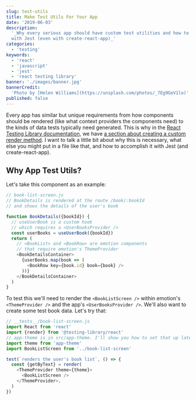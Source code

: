 ```yaml
---
slug: test-utils
title: Make Test Utils For Your App
date: '2019-06-03'
description:
  '_Why every serious app should have custom test utilities and how to do that
  with Jest (even with create-react-app)_'
categories:
  - 'testing'
keywords:
  - 'react'
  - 'javascript'
  - 'jest'
  - 'react testing library'
banner: './images/banner.jpg'
bannerCredit:
  'Photo by [Helen Williams](https://unsplash.com/photos/_7Eg9GeV1lo)'
published: false
---
```


Every app has similar but unique requirements from how components should be
rendered (like what context providers the components need) to the kinds of data
tests typically need generated. This is why in the
[React Testing Library documentation](https://testing-library.com/react), we
have
[a section about creating a custom render method](https://testing-library.com/docs/react-testing-library/setup#custom-render).
I want to talk a little bit about why this is necessary, what else you might put
in a file like that, and how to accomplish it with Jest (and create-react-app).

## Why App Test Utils?

Let's take this component as an example:

```javascript
// book-list-screen.js
// BookDetails is rendered at the route /book/:bookId
// and shows the details of the user's book

function BookDetails({bookId}) {
  // useUserBook is a custom hook
  // which requires a <UserBooksProvider />
  const userBooks = useUserBook({bookId})
  return (
    // <BookList> and <BookRow> are emotion components
    // that require emotion's ThemeProvider
    <BookDetailsContainer>
      {userBooks.map(book => (
        <BookRow key={book.id} book={book} />
      ))}
    </BookDetailsContainer>
  )
}
```

To test this we'll need to render the `<BookListScreen />` within emotion's
`<ThemeProvider />` and the app's `<UserBooksProvider />`. We'll also want to
create some test book data. Let's try that:

```javascript
// __tests__/book-list-screen.js
import React from 'react'
import {render} from '@testing-library/react'
// app-theme is in src/app-theme. I'll show you how to set that up later.
import theme from 'app-theme'
import BookListScreen from '../book-list-screen'

test(`renders the user's book list`, () => {
  const {getByText} = render(
    <ThemeProvider theme={theme}>
      <BookListScreen />
    </ThemeProvider>,
  )
})
```

